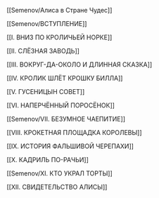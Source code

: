 [[Semenov/Алиса в Стране Чудес]]

[[Semenov/ВСТУПЛЕНИЕ]]

[[I. ВНИЗ ПО КРОЛИЧЬЕЙ НОРКЕ]]

[[II. СЛЁЗНАЯ ЗАВОДЬ]]

[[III. ВОКРУГ-ДА-ОКОЛО И ДЛИННАЯ СКАЗКА]]

[[IV. КРОЛИК ШЛЁТ КРОШКУ БИЛЛА]]

[[V. ГУСЕНИЦЫН СОВЕТ]]

[[VI. НАПЕРЧЁННЫЙ ПОРОСЁНОК]]

[[Semenov/VII. БЕЗУМНОЕ ЧАЕПИТИЕ]]

[[VIII. КРОКЕТНАЯ ПЛОЩАДКА КОРОЛЕВЫ]]

[[IX. ИСТОРИЯ ФАЛЬШИВОЙ ЧЕРЕПАХИ]]

[[X. КАДРИЛЬ ПО-РАЧЬИ]]

[[Semenov/XI. КТО УКРАЛ ТОРТЫ]]

[[XII. СВИДЕТЕЛЬСТВО АЛИСЫ]]